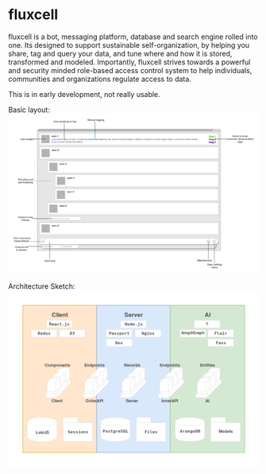 # fluxcell

fluxcell is a bot, messaging platform, database and search engine rolled into one. Its designed to support sustainable self-organization, by helping you share, tag and query your data, and tune where and how it is stored, transformed and modeled. Importantly, fluxcell strives towards a powerful and security minded role-based access control system to help individuals, communities and organizations regulate access to data.

This is in early development, not really usable.

Basic layout:  
![fluxcell layout](docs/fluxcell-layout.png)

Architecture Sketch:
![fluxcell architecture](docs/fluxcell-arch.png)
